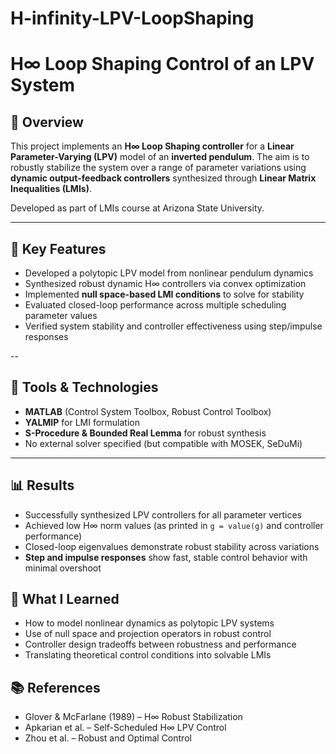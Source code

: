 # H-infinity-LPV-LoopShaping
# H∞ Loop Shaping Control of an LPV System

## 📌 Overview
This project implements an **H∞ Loop Shaping controller** for a **Linear Parameter-Varying (LPV)** model of an **inverted pendulum**. The aim is to robustly stabilize the system over a range of parameter variations using **dynamic output-feedback controllers** synthesized through **Linear Matrix Inequalities (LMIs)**.

Developed as part of LMIs course at Arizona State University.

---

## 🚀 Key Features

- Developed a polytopic LPV model from nonlinear pendulum dynamics
- Synthesized robust dynamic H∞ controllers via convex optimization
- Implemented **null space-based LMI conditions** to solve for stability
- Evaluated closed-loop performance across multiple scheduling parameter values
- Verified system stability and controller effectiveness using step/impulse responses

--
## 📐 Tools & Technologies

- **MATLAB** (Control System Toolbox, Robust Control Toolbox)
- **YALMIP** for LMI formulation
- **S-Procedure & Bounded Real Lemma** for robust synthesis
- No external solver specified (but compatible with MOSEK, SeDuMi)

---

## 📊 Results

- Successfully synthesized LPV controllers for all parameter vertices
- Achieved low H∞ norm values (as printed in `g = value(g)` and controller performance)
- Closed-loop eigenvalues demonstrate robust stability across variations
- **Step and impulse responses** show fast, stable control behavior with minimal overshoot


## 🧠 What I Learned

- How to model nonlinear dynamics as polytopic LPV systems
- Use of null space and projection operators in robust control
- Controller design tradeoffs between robustness and performance
- Translating theoretical control conditions into solvable LMIs


## 📚 References

- Glover & McFarlane (1989) – H∞ Robust Stabilization
- Apkarian et al. – Self-Scheduled H∞ LPV Control
- Zhou et al. – Robust and Optimal Control

